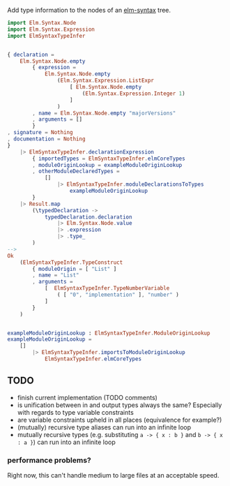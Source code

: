 Add type information to the nodes
of an [elm-syntax](https://dark.elm.dmy.fr/packages/stil4m/elm-syntax/latest/) tree.

```elm
import Elm.Syntax.Node
import Elm.Syntax.Expression
import ElmSyntaxTypeInfer


{ declaration =
    Elm.Syntax.Node.empty
        { expression =
            Elm.Syntax.Node.empty
                (Elm.Syntax.Expression.ListExpr
                    [ Elm.Syntax.Node.empty
                        (Elm.Syntax.Expression.Integer 1)
                    ]
                )
        , name = Elm.Syntax.Node.empty "majorVersions"
        , arguments = []
        }
, signature = Nothing
, documentation = Nothing
}
    |> ElmSyntaxTypeInfer.declarationExpression
        { importedTypes = ElmSyntaxTypeInfer.elmCoreTypes
        , moduleOriginLookup = exampleModuleOriginLookup
        , otherModuleDeclaredTypes =
            []
                |> ElmSyntaxTypeInfer.moduleDeclarationsToTypes
                    exampleModuleOriginLookup
        }
    |> Result.map
        (\typedDeclaration ->
            typedDeclaration.declaration
                |> Elm.Syntax.Node.value
                |> .expression
                |> .type_
        )
-->
Ok
    (ElmSyntaxTypeInfer.TypeConstruct
        { moduleOrigin = [ "List" ]
        , name = "List"
        , arguments =
            [  ElmSyntaxTypeInfer.TypeNumberVariable
                ( [ "0", "implementation" ], "number" )
            ]
        }
    )


exampleModuleOriginLookup : ElmSyntaxTypeInfer.ModuleOriginLookup
exampleModuleOriginLookup =
    []
        |> ElmSyntaxTypeInfer.importsToModuleOriginLookup
            ElmSyntaxTypeInfer.elmCoreTypes
```

## TODO

-   finish current implementation (TODO comments)
-   is unification between in and output types always the same? Especially with regards to type variable constraints
-   are variable constraints upheld in all places (equivalence for example?)
-   (mutually) recursive type aliases can run into an infinite loop
-   mutually recursive types (e.g. substituting `a -> { x : b }` and `b -> { x : a }`) can run into an infinite loop

### performance problems?

Right now, this can't handle medium to large files at an acceptable speed.
